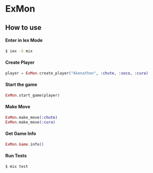 # ExMon

## How to use

#### Enter in Iex Mode
```bash
$ iex -S mix
```

#### Create Player
```elixir
player = ExMon.create_player("Akenathon", :chute, :soco, :cura)
```

#### Start the game
```elixir
ExMon.start_game(player)
```

#### Make Move
```elixir
ExMon.make_move(:chute)
ExMon.make_move(:cura)
```

#### Get Game Info
```elixir
ExMon.Game.info()
```

#### Run Tests
```bash
$ mix test
```
